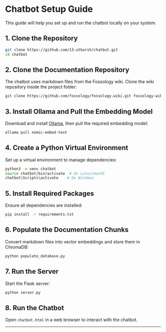 # Chatbot Setup Guide

This guide will help you set up and run the chatbot locally on your system.

## 1. Clone the Repository

```bash
git clone https://github.com/13-utkarsh/chatbot.git
cd chatbot
```

## 2. Clone the Documentation Repository

The chatbot uses markdown files from the Fossology wiki. Clone the wiki repository inside the project folder:

```bash
git clone https://github.com/fossology/fossology.wiki.git fossology-wiki
```

## 3. Install Ollama and Pull the Embedding Model

Download and install [Ollama](https://ollama.ai/), then pull the required embedding model:

```bash
ollama pull nomic-embed-text
```

## 4. Create a Python Virtual Environment

Set up a virtual environment to manage dependencies:

```bash
python3 -m venv chatbot
source chatbot/bin/activate  # On Linux/macOS
chatbot\Scripts\activate    # On Windows
```

## 5. Install Required Packages

Ensure all dependencies are installed:

```bash
pip install -r requirements.txt
```

## 6. Populate the Documentation Chunks

Convert markdown files into vector embeddings and store them in ChromaDB:

```bash
python populate_database.py
```

## 7. Run the Server

Start the Flask server:

```bash
python server.py
```

## 8. Run the Chatbot

Open `chatbot.html` in a web browser to interact with the chatbot.

---



